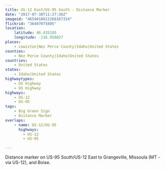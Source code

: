 ```yaml
---
title: US-12 East/US-95 South - Distance Marker
date: "2017-07-30T11:27:36Z"
imageid: "4654018012268167324"
flickrid: "36407075805"
location:
    latitude: 46.435103
    longitude: -116.958027
places:
    - Lewiston|Nez Perce County|Idaho|United States
counties:
    - Nez Perce County|Idaho|United States
countries:
    - United States
states:
    - Idaho|United States
highwaytypes:
    - US Highway
    - US Highway
highways:
    - US-12
    - US-95
tags:
    - Big Green Sign
    - Distance Marker
overlaps:
    - name: US-12/US-95
      highways:
        - US-12
        - US-95

---
```

Distance marker on US-95 South/US-12 East to Grangeville, Missoula (MT - via US-12), and Boise. 